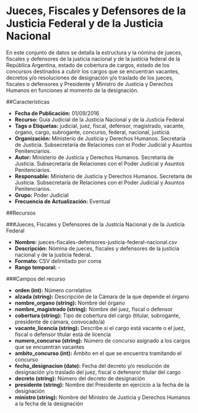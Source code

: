 # Jueces, Fiscales y Defensores de la Justicia Federal y de la Justicia Nacional
En este conjunto de datos se detalla la estructura y la nómina de jueces, fiscales y defensores de la justicia nacional y de la justicia federal de la República Argentina, estado de cobertura de cargos, estado de los concursos destinados a cubrir los cargos que se encuentran vacantes, decretos y/o resoluciones de designación y/o traslado de los jueces, fiscales o defensores y Presidente y Ministro de Justicia y Derechos Humanos en funciones al momento de la designación.

##Características

- **Fecha de Publicación:** 01/09/2016
- **Recurso:** Guía Judicial de la Justicia Nacional y de la Justicia Federal
- **Tags o Etiquetas:** judicial, juez, fiscal, defensor, magistrado, vacante, órgano, cargo, subrogante, concurso, federal, nacional, justicia.
- **Organización:** Ministerio de Justicia y Derechos Humanos. Secretaría de Justicia. Subsecretaría de Relaciones con el Poder Judicial y Asuntos Penitenciarios.
- **Autor:** Ministerio de Justicia y Derechos Humanos. Secretaría de Justicia. Subsecretaría de Relaciones con el Poder Judicial y Asuntos Penitenciarios.
- **Responsable:** Ministerio de Justicia y Derechos Humanos. Secretaría de Justicia. Subsecretaría de Relaciones con el Poder Judicial y Asuntos Penitenciarios.
- **Grupo:** Poder Judicial
- **Frecuencia de Actualización:** Eventual

##Recursos

###Jueces, Fiscales y Defensores de la Justicia Nacional y de la Justicia Federal

- **Nombre:** jueces-fiscales-defensores-justicia-federal-nacional.csv
- **Descripción:** Nómina de jueces, fiscales y defensores de la justicia nacional y de la justicia federal.
- **Formato:** CSV delimitado por coma
- **Rango temporal:** -

###Campos del recurso

- **orden (int):** Número correlativo
- **alzada (string):** Descripción de la Cámara de la que depende el órgano
- **nombre_organo (string):** Nombre del órgano
- **nombre_magistrado (string):** Nombre del juez, fiscal o defensor
- **cobertura (string):** Tipo de cobertura del cargo (titular, subrogante, presidente de cámara, convocado/a)
- **vacante_licencia (string):** Describe si el cargo está vacante o el juez, fiscal o defensor titular está de licencia
- **numero_concurso (string):** Número de concurso asignado a los cargos que se encuentran vacantes
- **ambito_concurso (int):** Ámbito en el que se encuentra tramitando el concurso
- **fecha_designacion (date):** Fecha del decreto y/o resolución de designación y/o traslado del juez, fiscal o defensror titular del cargo
- **decreto (string):** Número del decreto de designación
- **presidente (string):** Nombre del Presidente en ejercicio a la fecha de la designación
- **ministro (string):** Nombre del Ministro de Justicia y Derechos Humanos a la fecha de la designación
